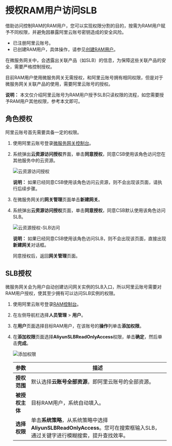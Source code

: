 # 授权RAM用户访问SLB

借助访问控制RAM的RAM用户，您可以实现权限分割的目的，按需为RAM用户赋予不同权限，并避免因暴露阿里云账号密钥造成的安全风险。

-   已注册阿里云账号。
-   已创建RAM用户，具体操作，请参见[创建RAM用户]()。

在微服务网关中，会透露出关联产品（如SLB）的信息，为保障这些关联产品的安全，需要严格控制授权。

目前RAM用户使用微服务网关无需授权，和阿里云账号拥有相同权限，但是对于微服务网关关联产品的使用，需要阿里云账号的授权。

**说明：** 本文仅介绍阿里云账号为RAM用户授予SLB只读权限的流程，如您需要授予RAM用户其他权限，参考本文即可。

## 角色授权

阿里云账号首先需要具备一定的权限。

1.  使用阿里云账号登录[微服务网关控制台](https://microgw.console.aliyun.com)。

2.  系统弹出**云资源访问授权**界面，单击**同意授权**，同意CSB使用该角色访问您在其他服务中的云资源。

    ![云资源访问授权](https://static-aliyun-doc.oss-accelerate.aliyuncs.com/assets/img/zh-CN/0279309951/p137574.png)

    **说明：** 如果已经同意CSB使用该角色访问云资源，则不会出现该页面，请执行后续步骤。

3.  在微服务网关的**网关管理**页面单击**新建网关**。

4.  系统弹出**云资源访问授权**页面，单击**同意授权**，同意CSB默认使用该角色访问SLB。

    ![云资源授权-SLB访问](https://static-aliyun-doc.oss-accelerate.aliyuncs.com/assets/img/zh-CN/0279309951/p137580.png)

    **说明：** 如果已经同意CSB使用该角色访问SLB，则不会出现该页面，直接出现**新建网关**对话框。

    同意授权后，返回**网关管理**页面。


## SLB授权

微服务网关会为用户自动创建访问网关实例的SLB入口，所以阿里云账号需要对RAM用户授权，使其至少拥有可以访问SLB实例的权限。

1.  使用阿里云账号登录[RAM控制台](https://ram.console.aliyun.com)。

2.  在左侧导航栏选择**人员管理** \> **用户**。

3.  在**用户**页面选择目标RAM用户，在该账号的**操作**列单击**添加权限**。

4.  在**添加权限**页面选择**AliyunSLBReadOnlyAccess**权限，单击**确定**，然后单击**完成**。

    ![添加权限](https://static-aliyun-doc.oss-accelerate.aliyuncs.com/assets/img/zh-CN/0279309951/p139296.png)

    |参数|描述|
    |--|--|
    |**授权范围**|默认选择**云账号全部资源**，即阿里云账号的全部资源。|
    |**被授权主体**|目标RAM用户，系统自动填入。|
    |**选择权限**|单击**系统策略**，从系统策略中选择**AliyunSLBReadOnlyAccess**。您可在搜索框输入SLB，通过关键字进行模糊搜索，提升查找效率。|



